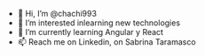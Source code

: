 - 👋 Hi, I’m @chachi993
- 👀 I’m interested inlearning new technologies
- 🌱 I’m currently learning Angular y React
- 📫 Reach me on Linkedin, on Sabrina Taramasco

